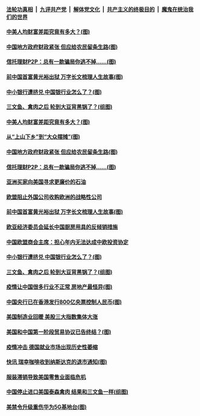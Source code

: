 

####  [法轮功真相](../../../../basic/blob/master/README.md?t=06251931) &nbsp;|&nbsp; [九评共产党](../../../../9ping.md/blob/master/README.md?t=06251931) &nbsp;|&nbsp; [解体党文化](../../../../jtdwh.md/blob/master/README.md?t=06251931)  &nbsp;|&nbsp; [共产主义的终极目的](../../../../gczydzjmd.md/blob/master/README.md?t=06251931) &nbsp;|&nbsp; [魔鬼在统治我们的世界](../../../../mgztzwmdsj.md/blob/master/README.md?t=06251931) 

#### [中美人均财富差距究竟有多大？(图)](../pages/p5/937633.md?t=06251931) 

#### [中国地方政府财政紧张 但应给农民留条生路(图)](../pages/p5/937593.md?t=06251931) 

#### [信托理财P2P：总有一款骗局你逃不掉……(图)](../pages/p5/937618.md?t=06251931) 

#### [前中国首富黄光裕出狱 万字长文梳理人生故事(图)](../pages/p5/937586.md?t=06251931) 

#### [中小银行遭挤兑 中国银行业怎么了？(图)](../pages/p5/937574.md?t=06251931) 

#### [三文鱼、禽肉之后 轮到大豆背黑锅了？(组图)](../pages/p5/937480.md?t=06251931) 

#### [中美人均财富差距究竟有多大？(图)](../pages/p5/937633.md?t=06251931) 

#### [从“上山下乡”到“大众摆摊”(图)](../pages/p5/937620.md?t=06251931) 

#### [中国地方政府财政紧张 但应给农民留条生路(图)](../pages/p5/937593.md?t=06251931) 

#### [信托理财P2P：总有一款骗局你逃不掉……(图)](../pages/p5/937618.md?t=06251931) 

#### [亚洲买家向美国寻求更廉价的石油](../pages/p5/937608.md?t=06251931) 

#### [欧盟阻止外国公司收购欧洲的战略性公司](../pages/p5/937606.md?t=06251931) 

#### [前中国首富黄光裕出狱 万字长文梳理人生故事(图)](../pages/p5/937586.md?t=06251931) 

#### [欧亚经济委员会延长中国厨房用具的反倾销措施](../pages/p5/937582.md?t=06251931) 

#### [中国欧盟商会主席：担心年内无法达成中欧投资协定](../pages/p5/937575.md?t=06251931) 

#### [中小银行遭挤兑 中国银行业怎么了？(图)](../pages/p5/937574.md?t=06251931) 

#### [三文鱼、禽肉之后 轮到大豆背黑锅了？(组图)](../pages/p5/937480.md?t=06251931) 

#### [疫情让中国很多行业不正常 房地产最怪异(图)](../pages/p5/937485.md?t=06251931) 

#### [中国央行已在香港发行800亿央票控制人民币(图)](../pages/p5/937478.md?t=06251931) 

#### [美国制造业回暖 美股三大指数集体大涨](../pages/p5/937475.md?t=06251931) 

#### [美国和中国第一阶段贸易协议已告终结？(图)](../pages/p5/937467.md?t=06251931) 

#### [疫情冲击 德国就业市场出现历史性萎缩](../pages/p5/937462.md?t=06251931) 

#### [快讯 瑞幸咖啡收到纳斯达克的退市通知(图)](../pages/p5/937459.md?t=06251931) 

#### [服装滞销导致美国零售业面临危机](../pages/p5/937458.md?t=06251931) 

#### [中国停止进口美国泰森禽肉 结果和三文鱼一样(组图)](../pages/p5/937379.md?t=06251931) 

#### [美禁令升级重伤华为5G基地台(图)](../pages/p5/937393.md?t=06251931) 

